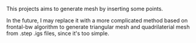 This projects aims to generate mesh by inserting some points.

In the future, I may replace it with a more complicated method based on frontal-bw algorithm to generate triangular mesh and quadrilaterial mesh from .step .igs files, since it's too simple.
